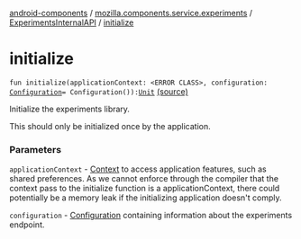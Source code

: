 [android-components](../../index.md) / [mozilla.components.service.experiments](../index.md) / [ExperimentsInternalAPI](index.md) / [initialize](./initialize.md)

# initialize

`fun initialize(applicationContext: <ERROR CLASS>, configuration: `[`Configuration`](../-configuration/index.md)` = Configuration()): `[`Unit`](https://kotlinlang.org/api/latest/jvm/stdlib/kotlin/-unit/index.html) [(source)](https://github.com/mozilla-mobile/android-components/blob/master/components/service/experiments/src/main/java/mozilla/components/service/experiments/Experiments.kt#L57)

Initialize the experiments library.

This should only be initialized once by the application.

### Parameters

`applicationContext` - [Context](#) to access application features, such
as shared preferences.  As we cannot enforce through the compiler that the context pass to
the initialize function is a applicationContext, there could potentially be a memory leak
if the initializing application doesn't comply.

`configuration` - [Configuration](../-configuration/index.md) containing information about the experiments endpoint.
